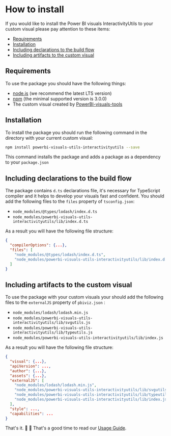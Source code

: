 # How to install
If you would like to install the Power BI visuals InteractivityUtils to your custom visual please pay attention to these items:
* [Requirements](#requirements)
* [Installation](#installation)
* [Including declarations to the build flow](#including-declarations-to-the-build-flow)
* [Including artifacts to the custom visual](#including-artifacts-to-the-custom-visual)

## Requirements
To use the package you should have the following things:
* [node.js](https://nodejs.org) (we recommend the latest LTS version)
* [npm](https://www.npmjs.com/) (the minimal supported version is 3.0.0)
* The custom visual created by [PowerBI-visuals-tools](https://github.com/Microsoft/PowerBI-visuals-tools)

## Installation
To install the package you should run the following command in the directory with your current custom visual:

```bash
npm install powerbi-visuals-utils-interactivityutils --save
```

This command installs the package and adds a package as a dependency to your ```package.json```

## Including declarations to the build flow
The package contains ```d.ts``` declarations file, it's necessary for TypeScript compiler and it helps to develop your visuals fast and confident. You should add the following files to the ```files``` property of ```tsconfig.json```:
* ```node_modules/@types/lodash/index.d.ts```
* ```node_modules/powerbi-visuals-utils-interactivityutils/lib/index.d.ts```

As a result you will have the following file structure:
```json
{
  "compilerOptions": {...},
  "files": [
    "node_modules/@types/lodash/index.d.ts",
    "node_modules/powerbi-visuals-utils-interactivityutils/lib/index.d.ts"
  ]
}
```

## Including artifacts to the custom visual
To use the package with your custom visuals your should add the following files to the ```externalJS``` property of ```pbiviz.json``` :
* ```node_modules/lodash/lodash.min.js```
* ```node_modules/powerbi-visuals-utils-interactivityutils/lib/svgutils.js```
* ```node_modules/powerbi-visuals-utils-interactivityutils/lib/typeutils.js```
* ```node_modules/powerbi-visuals-utils-interactivityutils/lib/index.js```

As a result you will have the following file structure:
```json
{
  "visual": {...},
  "apiVersion": ...,
  "author": {...},
  "assets": {...},
  "externalJS": [
    "node_modules/lodash/lodash.min.js",
    "node_modules/powerbi-visuals-utils-interactivityutils/lib/svgutils.js",
    "node_modules/powerbi-visuals-utils-interactivityutils/lib/typeutils.js"
    "node_modules/powerbi-visuals-utils-interactivityutils/lib/index.js"
  ],
  "style": ...,
  "capabilities": ...
}
```

That's it. :rocket: :metal: That's a good time to read our [Usage Guide](./usage-guide.md).
